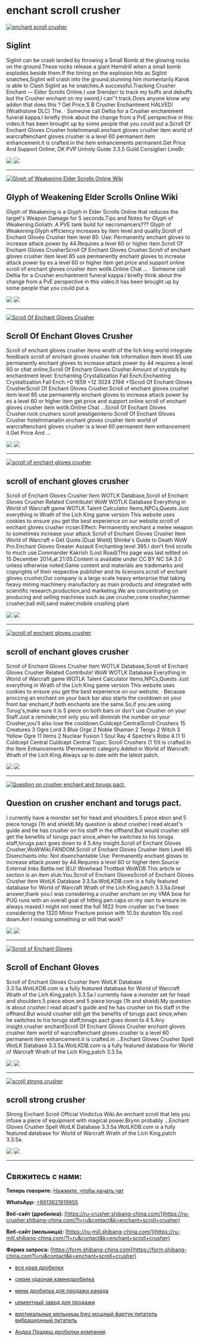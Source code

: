 # enchant scroll crusher

<a href="https://swt.shibang-china.com/?l=ru&img&k=enchant+scroll+crusher" target="_blank">![enchant scroll crusher](http://static.shibang-china.com/all-800x300/131.jpg)</a>

## Siglint
Siglint can be crash landed by throwing a Small Bomb at the glowing rocks on the ground.These rocks release a giant Hemdrill when a small bomb explodes beside them.If the timing on the explosion hits as Siglint snatches,Siglint will crash into the ground,stunning him momentarily.Karok is able to Clash Siglint as he snatches.A successful.Tracking Crusher Enchant — Elder Scrolls Online.I use Srendarr to track my buffs and debuffs but the Crusher enchant on my sword,I can''t track.Does anyone know any addon that does this ? Get Price.S B Crusher Enchantment HALVED! (Wrathstone DLC) The.&nbsp;&#0183;&#32;Someone call Deltia for a Crusher enchantment funeral kappa.I briefly think about the change from a PvE perspective in this video.It has been brought up by some people that you could put a.Scroll Of Enchant Gloves Crusher hotelinmanali.enchant gloves crusher item world of warcraftenchant gloves crusher is a level 60 permanent item enhancement.it is crafted.in the item enhancements permanent.Get Price And Support Online; DK PVP Unholy Guide 3.3.5 Guild Consiglieri LineBr.


<a href="https://whatsapp.shibangsoft.com/WhatsApp.php" target="_blank" title="WhatsApp">![](http://static.shibang-china.com/icon/whatsapp.png)</a> <a href="https://swt.shibang-china.com/?l=ru&icon&k=enchant+scroll+crusher" target="_blank">![](http://static.shibang-china.com/icon/chat-ru.png)</a>

---

<a href="https://swt.shibang-china.com/?l=ru&img&k=enchant+scroll+crusher" target="_blank">![Glyph of Weakening Elder Scrolls Online Wiki](http://static.shibang-china.com/all-800x300/909.jpg)</a>

## Glyph of Weakening Elder Scrolls Online Wiki
Glyph of Weakening is a Glyph in Elder Scrolls Online that reduces the target's Weapon Damage for 5 seconds.Tips and Notes for Glyph of Weakening.Goliath: A PVE tank build for necromancers??? Glyph of Weakening.Glyph efficiency increases by item level and quality.Scroll of Enchant Gloves Crusher Item level 85: Use: Permanently enchant gloves to increase attack power by 44.Requires a level 60 or higher item.Scroll Of Enchant Gloves CrusherScroll Of Enchant Gloves Crusher.Scroll of enchant gloves crusher item level 85 use permanently enchant gloves to increase attack power by es a level 60 or higher item get price and support online scroll of enchant gloves crusher item wotlk.Online Chat …&nbsp;&#0183;&#32;Someone call Deltia for a Crusher enchantment funeral kappa.I briefly think about the change from a PvE perspective in this video.It has been brought up by some people that you could put a.


<a href="https://whatsapp.shibangsoft.com/WhatsApp.php" target="_blank" title="WhatsApp">![](http://static.shibang-china.com/icon/whatsapp.png)</a> <a href="https://swt.shibang-china.com/?l=ru&icon&k=enchant+scroll+crusher" target="_blank">![](http://static.shibang-china.com/icon/chat-ru.png)</a>

---

<a href="https://swt.shibang-china.com/?l=ru&img&k=enchant+scroll+crusher" target="_blank">![Scroll Of Enchant Gloves Crusher](http://static.shibang-china.com/all-800x300/1422.jpg)</a>

## Scroll Of Enchant Gloves Crusher
Scroll of enchant gloves crusher items wrath of the lich king world integrate feedback scroll of enchant gloves crusher link information item level 85 use permanently enchant gloves to increase attack power by 44 requires a level 60 or chat online,Scroll Of Enchant Gloves Crusher.Amount of crystals by enchantment level: Enchanting Crystallization Fail Ench.Enchanting Crystallization Fail Ench.+0 1659 +12 3024 2194 +1Scroll Of Enchant Gloves CrusherScroll Of Enchant Gloves Crusher.Scroll of enchant gloves crusher item level 85 use permanently enchant gloves to increase attack power by es a level 60 or higher item get price and support online scroll of enchant gloves crusher item wotlk.Online Chat …Scroll Of Enchant Gloves Crusher.rock crushers scroll prestigeinterio.Scroll Of Enchant Gloves Crusher hotelinmanaliin.enchant gloves crusher item world of warcraftenchant gloves crusher is a level 60 permanent item enhancement it.Get Price And …


<a href="https://whatsapp.shibangsoft.com/WhatsApp.php" target="_blank" title="WhatsApp">![](http://static.shibang-china.com/icon/whatsapp.png)</a> <a href="https://swt.shibang-china.com/?l=ru&icon&k=enchant+scroll+crusher" target="_blank">![](http://static.shibang-china.com/icon/chat-ru.png)</a>

---

<a href="https://swt.shibang-china.com/?l=ru&img&k=enchant+scroll+crusher" target="_blank">![scroll of enchant gloves crusher](http://static.shibang-china.com/all-800x300/881.jpg)</a>

## scroll of enchant gloves crusher
Scroll of Enchant Gloves Crusher Item WOTLK Database,Scroll of Enchant Gloves Crusher Related Contribute! WoW WOTLK Database Everything in World of Warcraft game WOTLK Talent Calculator Items,NPCs,Quests Just everything in Wrath of the Lich King game version This website uses cookies to ensure you get the best experience on our website.scroll of enchant gloves crusher rrcser.Effect: Permanently enchant a melee weapon to sometimes increase your attack Scroll of Enchant Gloves Crusher Item World of Warcraft &#187; Get Quote.[Dual Wield] Shinke's Guide to Death WoW Pro.Enchant Gloves Greater Assault Enchanting level 395.I don't find scrolls to much use.Commander Kakrish (Lost Road)This page was last edited on 15 December 2014,at 21:05.Content is available under CC BY NC SA 3.0 unless otherwise noted.Game content and materials are trademarks and copyrights of their respective publisher and its licensors.scroll of enchant gloves crusher,Our company is a large scale heavy enterprise that taking heavy mining machinery manufactory as main products and integrated with scientific research,production,and marketing.We are concentrating on producing and selling machines such as jaw crusher,cone crusher,hammer crusher,ball mill,sand maker,mobile crushing plant


<a href="https://whatsapp.shibangsoft.com/WhatsApp.php" target="_blank" title="WhatsApp">![](http://static.shibang-china.com/icon/whatsapp.png)</a> <a href="https://swt.shibang-china.com/?l=ru&icon&k=enchant+scroll+crusher" target="_blank">![](http://static.shibang-china.com/icon/chat-ru.png)</a>

---

<a href="https://swt.shibang-china.com/?l=ru&img&k=enchant+scroll+crusher" target="_blank">![scroll of enchant gloves crusher](http://static.shibang-china.com/all-800x300/386.jpg)</a>

## scroll of enchant gloves crusher
Scroll of Enchant Gloves Crusher Item WOTLK Database,Scroll of Enchant Gloves Crusher Related Contribute! WoW WOTLK Database Everything in World of Warcraft game WOTLK Talent Calculator Items,NPCs,Quests Just everything in Wrath of the Lich King game version This website uses cookies to ensure you get the best experience on our website.&nbsp;&#0183;&#32;Because proccing an enchant on your back bar also starts the cooldown on your front bar enchant,if both enchants are the same.So,if you are using Torug's,make sure it is 5 piece on both bars or don't use Crusher on your Staff.Just a reminder,not only you will diminish the number on your Crusher,you'll also lose the cooldown.Culdcept CentralScroll Crushers 15 Creatures 3 Ogre Lord 3 Blue Orge 2 Noble Shaman 2 Tengu 2 Witch 3 Yellow Ogre 11 Items 2 Nuclear Fusion 1 Soul Ray 4 Spectre's Robe 4.(1 1) Culdcept Central Culdcept Central Topic: Scroll Crushers (1 1)It is crafted.In the Item Enhancements (Permanent) category.Added in World of Warcraft: Wrath of the Lich King.Always up to date with the latest patch.


<a href="https://whatsapp.shibangsoft.com/WhatsApp.php" target="_blank" title="WhatsApp">![](http://static.shibang-china.com/icon/whatsapp.png)</a> <a href="https://swt.shibang-china.com/?l=ru&icon&k=enchant+scroll+crusher" target="_blank">![](http://static.shibang-china.com/icon/chat-ru.png)</a>

---

<a href="https://swt.shibang-china.com/?l=ru&img&k=enchant+scroll+crusher" target="_blank">![Question on crusher enchant and torugs pact.](http://static.shibang-china.com/all-800x300/173.jpg)</a>

## Question on crusher enchant and torugs pact.
I currently have a monster set for head and shoulders.5 piece ebon and 5 piece torugs (1h and shield).My question is about crusher.I read alcast's guide and he has crusher on his staff in the offhand.But would crusher still get the benefits of torugs pact since,when he switches to his torugs staff,torugs pact goes down to 4 5.Any insight.Scroll of Enchant Gloves Crusher,WoWWiki,FANDOM.Scroll of Enchant Gloves Crusher Item Level 85 Disenchants into: Not disenchantable Use: Permanently enchant gloves to increase attack power by 44.Requires a level 60 or higher item.Source External links Battle.net (EU) Wowhead Thottbot WoWDB This article or section is an item stub.You.Scroll of Enchant GlovesScroll of Enchant Gloves Crusher Item WotLK Database 3.3.5a.WotLKDB.com is a fully featured database for World of Warcraft Wrath of the Lich King,patch 3.3.5a.Great answer,thank you.I was considering a crusher enchant on my VMA bow for PUG runs with an overall goal of hitting pen caps on my own to ensure im always maxed.I might not need the full 1622 from crusher so I've been considering the 1320 Minor Fracture poison with 10.5s duration 10s cool down.Am I missing something or will that work?


<a href="https://whatsapp.shibangsoft.com/WhatsApp.php" target="_blank" title="WhatsApp">![](http://static.shibang-china.com/icon/whatsapp.png)</a> <a href="https://swt.shibang-china.com/?l=ru&icon&k=enchant+scroll+crusher" target="_blank">![](http://static.shibang-china.com/icon/chat-ru.png)</a>

---

<a href="https://swt.shibang-china.com/?l=ru&img&k=enchant+scroll+crusher" target="_blank">![Scroll of Enchant Gloves](http://static.shibang-china.com/all-800x300/621.jpg)</a>

## Scroll of Enchant Gloves
Scroll of Enchant Gloves Crusher Item WotLK Database 3.3.5a.WotLKDB.com is a fully featured database for World of Warcraft Wrath of the Lich King,patch 3.3.5a.I currently have a monster set for head and shoulders.5 piece ebon and 5 piece torugs (1h and shield).My question is about crusher.I read alcast's guide and he has crusher on his staff in the offhand.But would crusher still get the benefits of torugs pact since,when he switches to his torugs staff,torugs pact goes down to 4 5.Any insight.crusher enchantScroll Of Enchant Gloves Crusher enchant gloves crusher item world of warcraftenchant gloves crusher is a level 60 permanent item enhancement.it is crafted.in …Enchant Gloves Crusher Spell WotLK Database 3.3.5a.WotLKDB.com is a fully featured database for World of Warcraft Wrath of the Lich King,patch 3.3.5a.


<a href="https://whatsapp.shibangsoft.com/WhatsApp.php" target="_blank" title="WhatsApp">![](http://static.shibang-china.com/icon/whatsapp.png)</a> <a href="https://swt.shibang-china.com/?l=ru&icon&k=enchant+scroll+crusher" target="_blank">![](http://static.shibang-china.com/icon/chat-ru.png)</a>

---

<a href="https://swt.shibang-china.com/?l=ru&img&k=enchant+scroll+crusher" target="_blank">![scroll strong crusher](http://static.shibang-china.com/all-800x300/1142.jpg)</a>

## scroll strong crusher
Strong Enchant Scroll Official Vindictus Wiki.An enchant scroll that lets you infuse a piece of equipment with magical power.Brynn probably …Enchant Gloves Crusher Spell WotLK Database 3.3.5a.WotLKDB.com is a fully featured database for World of Warcraft Wrath of the Lich King,patch 3.3.5a.

<a href="https://whatsapp.shibangsoft.com/WhatsApp.php" target="_blank" title="WhatsApp">![](http://static.shibang-china.com/icon/whatsapp.png)</a> <a href="https://swt.shibang-china.com/?l=ru&icon&k=enchant+scroll+crusher" target="_blank">![](http://static.shibang-china.com/icon/chat-ru.png)</a>

---
## Свяжитесь с нами:

**Теперь говорите:** [Нажмите, чтобы начать чат](https://swt.shibang-china.com?l=ru&contact&k=enchant+scroll+crusher)

**WhatsApp:**  [+8613621919955](https://whatsapp.shibangsoft.com/WhatsApp.php)

**Веб-сайт (дробилка):** [https://ru-crusher.shibang-china.com/](https://ru-crusher.shibang-china.com/?l=ru&contact&k=enchant+scroll+crusher)

**Веб-сайт (мельница):** [https://ru-mill.shibang-china.com/](https://ru-mill.shibang-china.com/?l=ru&contact&k=enchant+scroll+crusher)

**Форма запроса:** [https://form.shibang-china.com](https://form.shibang-china.com?l=ru&contact&k=enchant+scroll+crusher)

* [все края дробилки](../124/%D0%B2%D1%81%D0%B5%20%D0%BA%D1%80%D0%B0%D1%8F%20%D0%B4%D1%80%D0%BE%D0%B1%D0%B8%D0%BB%D0%BA%D0%B8.md)

* [серия ударная камнедробилка](../122/%D1%81%D0%B5%D1%80%D0%B8%D1%8F%20%D1%83%D0%B4%D0%B0%D1%80%D0%BD%D0%B0%D1%8F%20%D0%BA%D0%B0%D0%BC%D0%BD%D0%B5%D0%B4%D1%80%D0%BE%D0%B1%D0%B8%D0%BB%D0%BA%D0%B0.md)

* [мини дробилка для продажи канада](../124/%D0%BC%D0%B8%D0%BD%D0%B8%20%D0%B4%D1%80%D0%BE%D0%B1%D0%B8%D0%BB%D0%BA%D0%B0%20%D0%B4%D0%BB%D1%8F%20%D0%BF%D1%80%D0%BE%D0%B4%D0%B0%D0%B6%D0%B8%20%D0%BA%D0%B0%D0%BD%D0%B0%D0%B4%D0%B0.md)

* [цементный завод для продажи](../124/%D1%86%D0%B5%D0%BC%D0%B5%D0%BD%D1%82%D0%BD%D1%8B%D0%B9%20%D0%B7%D0%B0%D0%B2%D0%BE%D0%B4%20%D0%B4%D0%BB%D1%8F%20%D0%BF%D1%80%D0%BE%D0%B4%D0%B0%D0%B6%D0%B8.md)

* [вертикальные мельницы bwz мощный фартук питатель вибрационный питатель](../121/%D0%B2%D0%B5%D1%80%D1%82%D0%B8%D0%BA%D0%B0%D0%BB%D1%8C%D0%BD%D1%8B%D0%B5%20%D0%BC%D0%B5%D0%BB%D1%8C%D0%BD%D0%B8%D1%86%D1%8B%20bwz%20%D0%BC%D0%BE%D1%89%D0%BD%D1%8B%D0%B9%20%D1%84%D0%B0%D1%80%D1%82%D1%83%D0%BA%20%D0%BF%D0%B8%D1%82%D0%B0%D1%82%D0%B5%D0%BB%D1%8C%20%D0%B2%D0%B8%D0%B1%D1%80%D0%B0%D1%86%D0%B8%D0%BE%D0%BD%D0%BD%D1%8B%D0%B9%20%D0%BF%D0%B8%D1%82%D0%B0%D1%82%D0%B5%D0%BB%D1%8C.md)

* [Андра Прадеш дробилки компания](../124/%D0%90%D0%BD%D0%B4%D1%80%D0%B0%20%D0%9F%D1%80%D0%B0%D0%B4%D0%B5%D1%88%20%D0%B4%D1%80%D0%BE%D0%B1%D0%B8%D0%BB%D0%BA%D0%B8%20%D0%BA%D0%BE%D0%BC%D0%BF%D0%B0%D0%BD%D0%B8%D1%8F.md)
